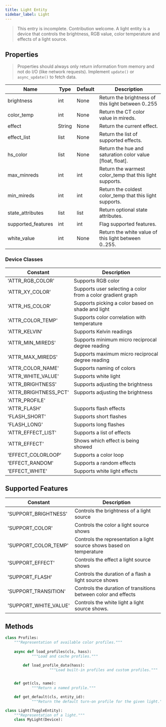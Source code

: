 ```yaml
---
title: Light Entity
sidebar_label: Light
---
```


> This entry is incomplete. Contribution welcome.
A light entity is a device that controls the brightness, RGB value, color temperature and effects of a light source.

## Properties

> Properties should always only return information from memory and not do I/O (like network requests). Implement `update()` or `async_update()` to fetch data.

| Name | Type | Default | Description
| ---- | ---- | ---- | ----
| brightness | int | None | Return the brightness of this light between 0..255
| color_temp | int | None | Return the CT color value in mireds.
| effect | String | None | Return the current effect.
| effect_list | list | None | Return the list of supported effects.
| hs_color | list | None | Return the hue and saturation color value [float, float].
| max_minreds | int | int | Return the warmest color_temp that this light supports.
| min_mireds | int | int | Return the coldest color_temp that this light supports.
| state_attributes | list | list | Return optional state attributes.
| supported_features | int | int | Flag supported features.
| white_value | int | None | Return the white value of this light between 0..255.


### Device Classes

| Constant | Description 
|----------|-----------------------
| 'ATTR_RGB_COLOR' | Supports RGB color 
| 'ATTR_XY_COLOR' | Supports user selecting a color from a color gradient graph
| 'ATTR_HS_COLOR' | Supports picking a color based on shade and light
| 'ATTR_COLOR_TEMP' | Supports color correlation with temperature
| 'ATTR_KELVIN' | Supports Kelvin readings
| 'ATTR_MIN_MIREDS' | Supports minimum micro reciprocal degree reading
| 'ATTR_MAX_MIREDS' | Supports maximum micro reciprocal degree reading
| 'ATTR_COLOR_NAME' | Supports naming of colors
| 'ATTR_WHITE_VALUE' | Supports white light 
| 'ATTR_BRIGHTNESS' | Supports adjusting the brightness
| 'ATTR_BRIGHTNESS_PCT' | Supports adjusting the brightness
| 'ATTR_PROFILE' | 
| 'ATTR_FLASH' | Supports flash effects 
| 'FLASH_SHORT' | Supports short flashes
| 'FLASH_LONG' | Supports long flashes
| 'ATTR_EFFECT_LIST' | Supports a list of effects
| 'ATTR_EFFECT' | Shows which effect is being showed
| 'EFFECT_COLORLOOP' | Supports a color loop
| 'EFFECT_RANDOM' | Supports a random effects
| 'EFFECT_WHITE' | Supports white light effects



## Supported Features

| Constant | Description 
|----------|-----------------------
| 'SUPPORT_BRIGHTNESS' | Controls the brightness of a light source
| 'SUPPORT_COLOR' | Controls the color a light source shows
| 'SUPPORT_COLOR_TEMP' | Controls the representation a light source shows based on temperature
| 'SUPPORT_EFFECT' | Controls the effect a light source shows
| 'SUPPORT_FLASH' | Controls the duration of a flash a light source shows
| 'SUPPORT_TRANSITION' | Controls the duration of transitions between color and effects
| 'SUPPORT_WHITE_VALUE' | Controls the white light a light source shows.


## Methods

```python
class Profiles:
    """Representation of available color profiles."""
	
	async def load_profiles(cls, hass):
        	"""Load and cache profiles."""
		
		def load_profile_data(hass):
            		"""Load built-in profiles and custom profiles."""


	def get(cls, name):
        	"""Return a named profile."""

	def get_default(cls, entity_id):
        	"""Return the default turn-on profile for the given light."""

```


```python
class Light(ToggleEntity):
	"""Representation of a light."""
	class MyLight(Device):
	
```
